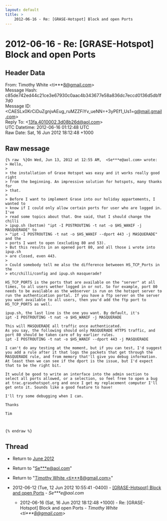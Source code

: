 ```yaml
---
layout: default
title: >
    2012-06-16 - Re: [GRASE-Hotspot] Block and open Ports
---
```


# 2012-06-16 - Re: [GRASE-Hotspot] Block and open Ports

## Header Data

From: Timothy White \<ti***8@gmail.com\><br>
Message Hash: c85de742ed44c21ce3e67930c0aac4b343677e58a836dc7eccd0136d5db1f7d0<br>
Message ID: \<CAESLx0KrCiDuZgnjvAEug_ruMZZFiYv_ueNN=+3yPEf1_Us1=g@mail.gmail.com\><br>
Reply To: \<13fa.4010002.3d08b26d@aol.com\><br>
UTC Datetime: 2012-06-16 01:12:48 UTC<br>
Raw Date: Sat, 16 Jun 2012 18:12:48 +1000<br>

## Raw message

```
{% raw  %}On Wed, Jun 13, 2012 at 12:55 AM,  <Se***e@aol.com> wrote:
> Hello,
>
> the installation of Grase Hotspot was easy and it works really good right
> from the beginning. An impressive solution for hotspots, many thanks for
> that.
>
> Before I want to implement Grase into our holiday appartements, I wanted to
> know if I could only allow certain ports for user who are logged in. I've
> read some topics about that. One said, that I should change the chilli
> ipup.sh (bottom) "ipt -I POSTROUTING -t nat -o $HS_WANIF -j MASQUERADE" to
> "ipt -I POSTROUTING -t nat -o $HS_WANIF --dport 443 -j MASQUERADE" and the
> ports I want to open (excluding 80 and 53).
> But this results in an opened port 80, and all those i wrote into ipup.sh
> are closed, even 443.
>
> Could somebody tell me also the difference betweeen HS_TCP_Ports in the
> etc/chilli/config and ipup.sh masquerade?

HS_TCP_PORTS is the ports that are available on the "server" at all
times, to all users wether logged in or not. So for example, port 80
needs to be available as the webserver is run on the hotspot server to
run the authentication portal. If you have a ftp server on the server
you want available to all users, then you'd add the ftp port to
HS_TCP_PORTS as well.

ipup.sh, the last line is the one you want. By default, it's
ipt -I POSTROUTING -t nat -o $HS_WANIF -j MASQUERADE

This will MASQUERADE all traffic once authenticated.
As you say, the following should only MASQUERADE HTTPS traffic, and
port 80 should be taken care of by earlier rules.
ipt -I POSTROUTING -t nat -o $HS_WANIF --dport 443 -j MASQUERADE

I can't do any testing at the moment, but if you can test, I'd suggest
you add a rule after it that logs the packets that get through the
MASQUERADE rule, and from memory that'll give you debug information.
At least then we can see if the dport is the issue, but I'd expect
that to be the right bit.

It would be good to write an interface into the admin section to
select all ports allowed, or a selection, so feel free to open a bug
at trac.grasehotspot.org and once I get my replacement computer I'll
get onto it. Sounds like a good feature to have!

I'll try some debugging when I can.

Thanks

Tim



{% endraw %}
```

## Thread

+ Return to [June 2012](/archive/2012/06)

+ Return to "[Se***e<span>@</span>aol.com](/authors/se___e_at_aol_com)"
+ Return to "[Timothy White <ti***8<span>@</span>gmail.com>](/authors/ti___8_at_gmail_com)"

+ 2012-06-12 (Tue, 12 Jun 2012 10:55:41 -0400) - [[GRASE-Hotspot] Block and open Ports](/archive/2012/06/2cd4d9a6f83da82f5c2c2099c7e895e3e33e8c2237b7dbabbb93d370a4cc662e) - _Se***e@aol.com_
  + 2012-06-16 (Sat, 16 Jun 2012 18:12:48 +1000) - Re: [GRASE-Hotspot] Block and open Ports - _Timothy White \<ti***8@gmail.com\>_

